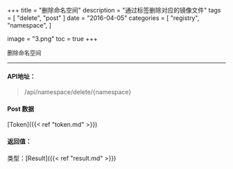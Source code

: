 +++
title = "删除命名空间"
description = "通过标签删除对应的镜像文件"
tags = [
    "delete",
    "post"
]
date = "2016-04-05"
categories = [
    "registry",
    "namespace",
]

image = "3.png" 
toc = true
+++

<font size=2>删除命名空间</font>
***

#### API地址：

> /api/namespace/delete/{namespace}


#### Post 数据

[Token]({{< ref "token.md" >}})


#### 返回值：

类型：[Result]({{< ref "result.md" >}})

